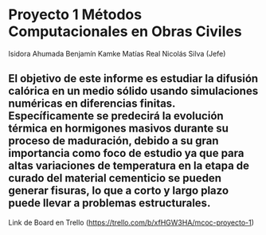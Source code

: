# Proyecto 1 Métodos Computacionales en Obras Civiles

  Isidora Ahumada 
  Benjamín Kamke 
  Matías Real 
  Nicolás Silva (Jefe) 

##  El objetivo de este informe es estudiar la difusión calórica en un medio sólido usando simulaciones numéricas en diferencias finitas. Específicamente se predecirá la evolución térmica en hormigones masivos durante su proceso de maduración, debido a su gran importancia como foco de estudio ya que para altas variaciones de temperatura en la etapa de curado del material cementicio se pueden generar fisuras, lo que a corto y largo plazo puede llevar a problemas estructurales.


Link de Board en Trello (https://trello.com/b/xfHGW3HA/mcoc-proyecto-1)
